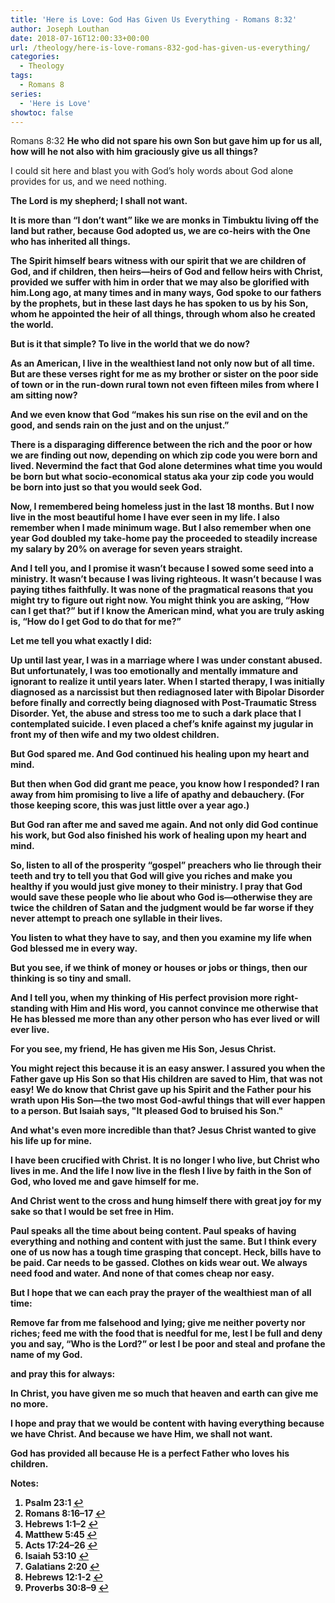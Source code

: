 ```yaml
---
title: 'Here is Love: God Has Given Us Everything - Romans 8:32'
author: Joseph Louthan
date: 2018-07-16T12:00:33+00:00
url: /theology/here-is-love-romans-832-god-has-given-us-everything/
categories:
  - Theology
tags:
  - Romans 8
series:
  - 'Here is Love'
showtoc: false
---
```

<p class="p1">
  Romans 8:32 <b>He who did not spare his own Son but gave him up for us all, how will he not also with him graciously give us all things?</b>

<p class="p1">
  I could sit here and blast you with God’s holy words about God alone provides for us, and we need nothing.

<p class="p1">
  <b>The Lord is my shepherd; I shall not want.<a class="simple-footnote" title="Psalm 23:1" id="return-note-3702-1" href="#note-3702-1"></a>

<p class="p1">
  It is more than “I don’t want” like we are monks in Timbuktu living off the land but rather, because God adopted us, we are co-heirs with the One who has inherited all things.

<p class="p1">
  <b>The Spirit himself bears witness with our spirit that we are children of God, </b><b>and if children, then heirs—heirs of God and fellow heirs with Christ, provided we suffer with him in order that we may also be glorified with him.<a class="simple-footnote" title="Romans 8:16–17" id="return-note-3702-2" href="#note-3702-2"></a><b>Long ago, at many times and in many ways, God spoke to our fathers by the prophets, </b><b>but in these last days he has spoken to us by his Son, whom he appointed the heir of all things, through whom also he created the world.<a class="simple-footnote" title="Hebrews 1:1–2" id="return-note-3702-3" href="#note-3702-3"></a>

<p class="p1">
  But is it that simple? To live in the world that we do now?

<p class="p1">
  As an American, I live in the wealthiest land not only now but of all time. But are these verses right for me as my brother or sister on the poor side of town or in the run-down rural town not even fifteen miles from where I am sitting now?

<p class="p1">
  And we even know that God “<b>makes his sun rise on the evil and on the good, and sends rain on the just and on the unjust.”<a class="simple-footnote" title="Matthew 5:45" id="return-note-3702-4" href="#note-3702-4"></a>

<p class="p1">
  There is a disparaging difference between the rich and the poor or how we are finding out now, depending on which zip code you were born and lived. Nevermind the fact that God alone determines what time you would be born but what socio-economical status aka your zip code you would be born into just so that you would seek God. <a class="simple-footnote" title="Acts 17:24–26" id="return-note-3702-5" href="#note-3702-5"></a>

<p class="p1">
  Now, I remembered being homeless just in the last 18 months. But I now live in the most beautiful home I have ever seen in my life. I also remember when I made minimum wage. But I also remember when one year God doubled my take-home pay the proceeded to steadily increase my salary by 20% on average for seven years straight.

<p class="p1">
  And I tell you, and I promise it wasn’t because I sowed some seed into a ministry. It wasn’t because I was living righteous. It wasn’t because I was paying tithes faithfully. It was none of the pragmatical reasons that you might try to figure out right now. You might think you are asking, “How can I get that?” but if I know the American mind, what you are truly asking is, “How do I get God to do that for me?”

<p class="p1">
  Let me tell you what exactly I did:

<p class="p1">
  Up until last year, I was in a marriage where I was under constant abused. But unfortunately, I was too emotionally and mentally immature and ignorant to realize it until years later. When I started therapy, I was initially diagnosed as a narcissist but then rediagnosed later with Bipolar Disorder before finally and correctly being diagnosed with Post-Traumatic Stress Disorder. Yet, the abuse and stress too me to such a dark place that I contemplated suicide. I even placed a chef’s knife against my jugular in front my of then wife and my two oldest children.

<p class="p1">
  But God spared me. And God continued his healing upon my heart and mind.

<p class="p1">
  But then when God did grant me peace, you know how I responded? I ran away from him promising to live a life of apathy and debauchery. (For those keeping score, this was just little over a year ago.)

<p class="p1">
  But God ran after me and saved me again. And not only did God continue his work, but God also finished his work of healing upon my heart and mind.

<p class="p1">
  So, listen to all of the prosperity “gospel” preachers who lie through their teeth and try to tell you that God will give you riches and make you healthy if you would just give money to their ministry. I pray that God would save these people who lie about who God is—otherwise they are twice the children of Satan and the judgment would be far worse if they never attempt to preach one syllable in their lives.

<p class="p1">
  You listen to what they have to say, and then you examine my life when God blessed me in every way.

<p class="p1">
  But you see, if we think of money or houses or jobs or things, then our thinking is so tiny and small.

<p class="p1">
  And I tell you, when my thinking of His perfect provision more right-standing with Him and His word, you cannot convince me otherwise that He has blessed me more than any other person who has ever lived or will ever live.

<p class="p1">
  For you see, my friend, He has given me His Son, Jesus Christ.

<p class="p1">
  You might reject this because it is an easy answer. I assured you when the Father gave up His Son so that His children are saved to Him, that was not easy! We do know that Christ gave up his Spirit and the Father pour his wrath upon His Son—the two most God-awful things that will ever happen to a person. But Isaiah says, "It pleased God to bruised his Son." <a class="simple-footnote" title="Isaiah 53:10" id="return-note-3702-6" href="#note-3702-6"></a>

<p class="p1">
  And what's even more incredible than that? Jesus Christ wanted to give his life up for mine.

<p class="p1">
  <b>I have been crucified with Christ. It is no longer I who live, but Christ who lives in me. And the life I now live in the flesh I live by faith in the Son of God, who loved me and gave himself for me.<a class="simple-footnote" title="Galatians 2:20" id="return-note-3702-7" href="#note-3702-7"></a>

<p class="p1">
  And Christ went to the cross and hung himself there with great joy for my sake so that I would be set free in Him. <a class="simple-footnote" title="Hebrews 12:1-2" id="return-note-3702-8" href="#note-3702-8"></a>

<p class="p1">
  Paul speaks all the time about being content. Paul speaks of having everything and nothing and content with just the same. But I think every one of us now has a tough time grasping that concept. Heck, bills have to be paid. Car needs to be gassed. Clothes on kids wear out. We always need food and water. And none of that comes cheap nor easy.

<p class="p1">
  But I hope that we can each pray the prayer of the wealthiest man of all time:

<p class="p1">
  <b>Remove far from me falsehood and lying; give me neither poverty nor riches; feed me with the food that is needful for me, </b><b>lest I be full and deny you and say, “Who is the Lord?” or lest I be poor and steal and profane the name of my God.<a class="simple-footnote" title="Proverbs 30:8–9" id="return-note-3702-9" href="#note-3702-9"></a>

<p class="p1">
  and pray this for always:

<p class="p1">
  In Christ, you have given me so much that heaven and earth can give me no more.

<p class="p1">
  I hope and pray that we would be content with having everything because we have Christ. And because we have Him, we shall not want.

<p class="p1">
  God has provided all because He is a perfect Father who loves his children.

<div class="simple-footnotes">
  <p class="notes">
    Notes:
  </p>

  <ol>
    <li id="note-3702-1">
      Psalm 23:1 <a href="#return-note-3702-1">&#8617;</a>
    </li>
    <li id="note-3702-2">
      Romans 8:16–17 <a href="#return-note-3702-2">&#8617;</a>
    </li>
    <li id="note-3702-3">
      Hebrews 1:1–2 <a href="#return-note-3702-3">&#8617;</a>
    </li>
    <li id="note-3702-4">
      Matthew 5:45 <a href="#return-note-3702-4">&#8617;</a>
    </li>
    <li id="note-3702-5">
      Acts 17:24–26 <a href="#return-note-3702-5">&#8617;</a>
    </li>
    <li id="note-3702-6">
      Isaiah 53:10 <a href="#return-note-3702-6">&#8617;</a>
    </li>
    <li id="note-3702-7">
      Galatians 2:20 <a href="#return-note-3702-7">&#8617;</a>
    </li>
    <li id="note-3702-8">
      Hebrews 12:1-2 <a href="#return-note-3702-8">&#8617;</a>
    </li>
    <li id="note-3702-9">
      Proverbs 30:8–9 <a href="#return-note-3702-9">&#8617;</a>
    </li>
  </ol>
</div>